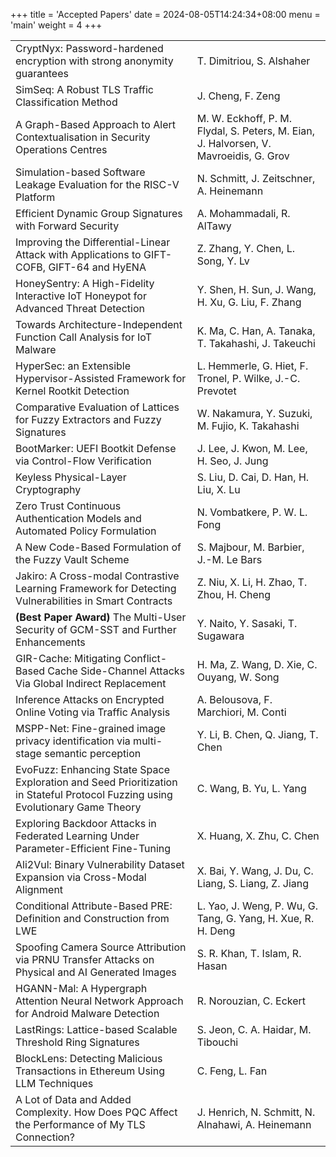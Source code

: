 +++
title = 'Accepted Papers'
date = 2024-08-05T14:24:34+08:00
menu = 'main'
weight = 4
+++

|                                                                                                                                |                                                                                       |
| :----------------------------------------------------------------------------------------------------------------------------- | :------------------------------------------------------------------------------------ |
| CryptNyx: Password-hardened encryption with strong anonymity guarantees                                                        | T. Dimitriou, S. Alshaher                                                             |
| SimSeq: A Robust TLS Traffic Classification Method                                                                             | J. Cheng, F. Zeng                                                                     |
| A Graph-Based Approach to Alert Contextualisation in Security Operations Centres                                               | M. W. Eckhoff, P. M. Flydal, S. Peters, M. Eian, J. Halvorsen, V. Mavroeidis, G. Grov |
| Simulation-based Software Leakage Evaluation for the RISC-V Platform                                                           | N. Schmitt, J. Zeitschner, A. Heinemann                                               |
| Efficient Dynamic Group Signatures with Forward Security                                                                       | A. Mohammadali, R. AlTawy                                                             |
| Improving the Differential-Linear Attack with Applications to GIFT-COFB, GIFT-64 and HyENA                                     | Z. Zhang, Y. Chen, L. Song, Y. Lv                                                     |
| HoneySentry: A High-Fidelity Interactive IoT Honeypot for Advanced Threat Detection                                            | Y. Shen, H. Sun, J. Wang, H. Xu, G. Liu, F. Zhang                                     |
| Towards Architecture-Independent Function Call Analysis for IoT Malware                                                        | K. Ma, C. Han, A. Tanaka, T. Takahashi, J. Takeuchi                                   |
| HyperSec: an Extensible Hypervisor-Assisted Framework for Kernel Rootkit Detection                                             | L. Hemmerle, G. Hiet, F. Tronel, P. Wilke, J.-C. Prevotet                             |
| Comparative Evaluation of Lattices for Fuzzy Extractors and Fuzzy Signatures                                                   | W. Nakamura, Y. Suzuki, M. Fujio, K. Takahashi                                        |
| BootMarker: UEFI Bootkit Defense via Control-Flow Verification                                                                 | J. Lee, J. Kwon, M. Lee, H. Seo, J. Jung                                              |
| Keyless Physical-Layer Cryptography                                                                                            | S. Liu, D. Cai, D. Han, H. Liu, X. Lu                                                 |
| Zero Trust Continuous Authentication Models and Automated Policy Formulation                                                   | N. Vombatkere, P. W. L. Fong                                                          |
| A New Code-Based Formulation of the Fuzzy Vault Scheme                                                                         | S. Majbour, M. Barbier, J.-M. Le Bars                                                 |
| Jakiro: A Cross-modal Contrastive Learning Framework for Detecting Vulnerabilities in Smart Contracts                          | Z. Niu, X. Li, H. Zhao, T. Zhou, H. Cheng                                             |
| **(Best Paper Award)** The Multi-User Security of GCM-SST and Further Enhancements                                             | Y. Naito, Y. Sasaki, T. Sugawara                                                      |
| GIR-Cache: Mitigating Conflict-Based Cache Side-Channel Attacks Via Global Indirect Replacement                                | H. Ma, Z. Wang, D. Xie, C. Ouyang, W. Song                                            |
| Inference Attacks on Encrypted Online Voting via Traffic Analysis                                                              | A. Belousova, F. Marchiori, M. Conti                                                  |
| MSPP-Net: Fine-grained image privacy identification via multi-stage semantic perception                                        | Y. Li, B. Chen, Q. Jiang, T. Chen                                                     |
| EvoFuzz: Enhancing State Space Exploration and Seed Prioritization in Stateful Protocol Fuzzing using Evolutionary Game Theory | C. Wang, B. Yu, L. Yang                                                               |
| Exploring Backdoor Attacks in Federated Learning Under Parameter-Efficient Fine-Tuning                                         | X. Huang, X. Zhu, C. Chen                                                             |
| Ali2Vul: Binary Vulnerability Dataset Expansion via Cross-Modal Alignment                                                      | X. Bai, Y. Wang, J. Du, C. Liang, S. Liang, Z. Jiang                                  |
| Conditional Attribute-Based PRE: Definition and Construction from LWE                                                          | L. Yao, J. Weng, P. Wu, G. Tang, G. Yang, H. Xue, R. H. Deng                          |
| Spoofing Camera Source Attribution via PRNU Transfer Attacks on Physical and AI Generated Images                               | S. R. Khan, T. Islam, R. Hasan                                                        |
| HGANN-Mal: A Hypergraph Attention Neural Network Approach for Android Malware Detection                                        | R. Norouzian, C. Eckert                                                               |
| LastRings: Lattice-based Scalable Threshold Ring Signatures                                                                    | S. Jeon, C. A. Haidar, M. Tibouchi                                                    |
| BlockLens: Detecting Malicious Transactions in Ethereum Using LLM Techniques                                                   | C. Feng, L. Fan                                                                       |
| A Lot of Data and Added Complexity. How Does PQC Affect the Performance of My TLS Connection?                                  | J. Henrich, N. Schmitt, N. Alnahawi, A. Heinemann                                     |
